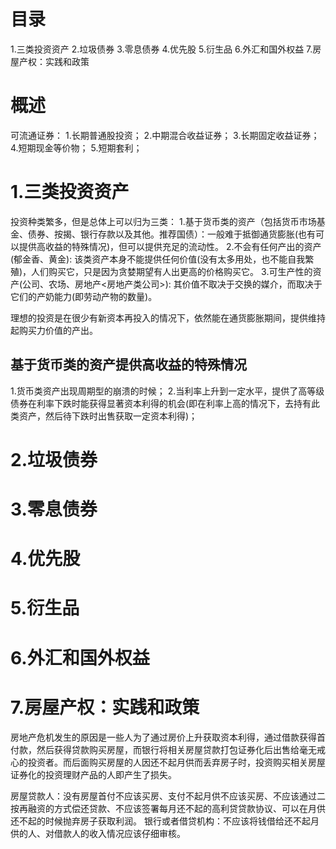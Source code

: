 # 目录
1.三类投资资产
2.垃圾债券
3.零息债券
4.优先股
5.衍生品
6.外汇和国外权益
7.房屋产权：实践和政策

# 概述

可流通证券：
1.长期普通股投资；
2.中期混合收益证券；
3.长期固定收益证券；
4.短期现金等价物；
5.短期套利；

# 1.三类投资资产
投资种类繁多，但是总体上可以归为三类：
1.基于货币类的资产（包括货币市场基金、债券、按揭、银行存款以及其他。推荐国债）：一般难于抵御通货膨胀(也有可以提供高收益的特殊情况)，但可以提供充足的流动性。
2.不会有任何产出的资产(郁金香、黄金): 该类资产本身不能提供任何价值(没有太多用处，也不能自我繁殖)，人们购买它，只是因为贪婪期望有人出更高的价格购买它。
3.可生产性的资产(公司、农场、房地产<房地产类公司>): 其价值不取决于交换的媒介，而取决于它们的产奶能力(即劳动产物的数量)。

理想的投资是在很少有新资本再投入的情况下，依然能在通货膨胀期间，提供维持起购买力价值的产出。

## 基于货币类的资产提供高收益的特殊情况
1.货币类资产出现周期型的崩溃的时候；
2.当利率上升到一定水平，提供了高等级债券在利率下跌时能获得显著资本利得的机会(即在利率上高的情况下，去持有此类资产，然后待下跌时出售获取一定资本利得)；

# 2.垃圾债券
# 3.零息债券
# 4.优先股
# 5.衍生品
# 6.外汇和国外权益

# 7.房屋产权：实践和政策
房地产危机发生的原因是一些人为了通过房价上升获取资本利得，通过借款获得首付款，然后获得贷款购买房屋，而银行将相关房屋贷款打包证券化后出售给毫无戒心的投资者。而后面购买房屋的人因还不起月供而丢弃房子时，投资购买相关房屋证券化的投资理财产品的人即产生了损失。

房屋贷款人：没有房屋首付不应该买房、支付不起月供不应该买房、不应该通过二按再融资的方式偿还贷款、不应该签署每月还不起的高利贷贷款协议、可以在月供还不起的时候抛弃房子获取利润。
银行或者借贷机构：不应该将钱借给还不起月供的人、对借款人的收入情况应该仔细审核。





